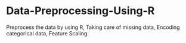 # Data-Preprocessing-Using-R
Preprocess the data by using R, Taking care of missing data, Encoding categorical data, Feature Scaling.

